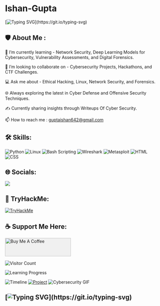 # Ishan-Gupta


[![Typing SVG](https://readme-typing-svg.demolab.com/?lines=Welcome+To+The+Cyber+Defense+Archive...;)](https://git.io/typing-svg)


 ## 🛡️ About Me :

  🚀 I’m currently learning - Network Security, Deep Learning Models for Cybersecurity, Vulnerability Assessments, and Digital Forensics.

  🤝 I’m looking to collaborate on - Cybersecurity Projects, Hackathons, and CTF Challenges.

  💻 Ask me about - Ethical Hacking, Linux, Network Security, and Forensics.

  🌐 Always exploring the latest in Cyber Defense and Offensive Security Techniques.

  ✍️ Currently sharing insights through Writeups Of Cyber Security. 

  📫 How to reach me : guptaishan642@gmail.com



## 🛠 Skills:
![Python](https://img.shields.io/badge/-Python-3776AB?style=flat-square&logo=python&logoColor=white)
![Linux](https://img.shields.io/badge/-Linux-FCC624?style=flat-square&logo=linux&logoColor=black)
![Bash Scripting](https://img.shields.io/badge/-Bash_Scripting-4EAA25?style=flat-square&logo=gnu-bash&logoColor=white)
![Wireshark](https://img.shields.io/badge/-Wireshark-1679A7?style=flat-square&logo=wireshark&logoColor=white)
![Metasploit](https://img.shields.io/badge/-Metasploit-002554?style=flat-square&logo=metasploit&logoColor=white)
![HTML](https://img.shields.io/badge/-HTML5-E34F26?style=flat-square&logo=html5&logoColor=white)
![CSS](https://img.shields.io/badge/-CSS3-1572B6?style=flat-square&logo=css3&logoColor=white)









## 🌐 Socials:

<a href="https://www.linkedin.com/in/ishan-gupta-171b89250/"><img src="https://img.shields.io/badge/-LinkedIn-0072b1?&style=for-the-badge&logo=linkedin&logoColor=white" /></a>





## 📔 TryHackMe:
<a target="_blank" href="https://tryhackme.com/r/p/hunter21" >
<img src="https://tryhackme-badges.s3.amazonaws.com/hunter21.png" alt="TryHackMe">
</a>


## ☕ Support Me Here:

<a href="https://www.buymeacoffee.com/ishan21" target="_blank">
  <img src="https://cdn.buymeacoffee.com/buttons/v2/default-yellow.png" 
       alt="Buy Me A Coffee" 
       style="height: 60px !important; width: 217px !important; background-color: #f0f0f0;" />
</a>


![Visitor Count](https://profile-counter.glitch.me/your-github-username/count.svg)

![Learning Progress](https://progress-bar.dev/50/?title=Learning%20Deep%20Learning%20Models)


![Timeline](https://example.com/timeline.gif)
[![Project](https://img.shields.io/badge/Project%20Title-Active-blue)](https://github.com/your-project-link)
![Cybersecurity GIF](https://media.giphy.com/media/VgwoYrk5yHzGfxbUbM/giphy.gif)





## [![Typing SVG](https://readme-typing-svg.demolab.com/?lines=Thanks+For+Visiting+My+Profile.....;Let's+Secure+The+Digital+World+Together!!)](https://git.io/typing-svg)





